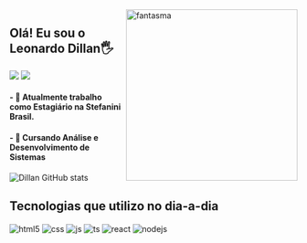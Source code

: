 <img src="https://octodex.github.com/images/spidertocat.png" width="300px" align="right" alt="fantasma">

## Olá! Eu sou o Leonardo Dillan🖐️

<a href = "mailto:mecdillan@gmail.com"><img src="https://img.shields.io/badge/-Gmail-%23333?style=for-the-badge&logo=gmail&logoColor=white" target="_blank"></a>
<a href="https://www.linkedin.com/in/leonardodillan" target="_blank"><img src="https://img.shields.io/badge/-LinkedIn-%230077B5?style=for-the-badge&logo=linkedin&logoColor=white" target="_blank"></a>

#### - 🔭 Atualmente trabalho como Estagiário na Stefanini Brasil.
#### - 🌱 Cursando Análise e Desenvolvimento de Sistemas

![Dillan GitHub stats](https://github-readme-stats.vercel.app/api?username=leonardodillan&show_icons=true&theme=dracula&count_private=true)

## Tecnologias que utilizo no dia-a-dia

<div style="display: inline_block">
  <img align="center" alt="html5" src="https://img.shields.io/badge/HTML5-E34F26?style=for-the-badge&logo=html5&logoColor=white" />
  <img align="center" alt="css" src="https://img.shields.io/badge/CSS3-1572B6?style=for-the-badge&logo=css3&logoColor=white" />
  <img align="center" alt="js" src="https://img.shields.io/badge/JavaScript-F7DF1E?style=for-the-badge&logo=javascript&logoColor=black" />
  <img align="center" alt="ts" src="https://img.shields.io/badge/TypeScript-007ACC?style=for-the-badge&logo=typescript&logoColor=white" />
  <img align="center" alt="react" src="https://img.shields.io/badge/React-20232A?style=for-the-badge&logo=react&logoColor=61DAFB" />
  <img align="center" alt="nodejs" src="https://img.shields.io/badge/Node.js-43853D?style=for-the-badge&logo=node.js&logoColor=white" />
</div><br/>



